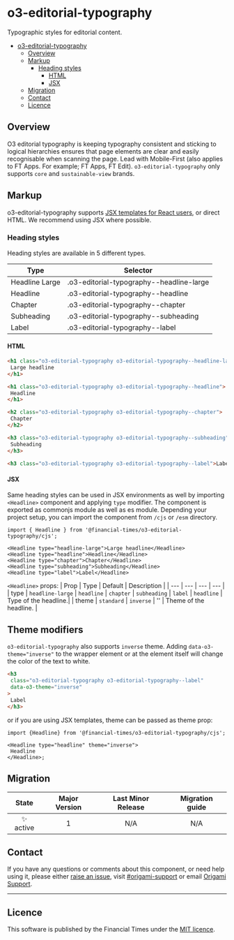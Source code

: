 # o3-editorial-typography

Typographic styles for editorial content.

- [o3-editorial-typography](#o3-editorial-typography)
  - [Overview](#overview)
  - [Markup](#markup)
    - [Heading styles](#heading-styles)
      - [HTML](#html)
      - [JSX](#jsx)
  - [Migration](#migration)
  - [Contact](#contact)
  - [Licence](#licence)

## Overview

O3 editorial typography is keeping typography consistent and sticking to logical hierarchies ensures that page elements are clear and easily recognisable when scanning the page. Lead with Mobile-First (also applies to FT Apps. For example; FT Apps, FT Edit). `o3-editorial-typography` only supports `core` and `sustainable-view` brands.

## Markup

o3-editorial-typography supports [JSX templates for React users](#jsx), or direct HTML. We recommend using JSX where possible.

### Heading styles

Heading styles are available in 5 different types.

| Type           | Selector                                 |
| -------------- | ---------------------------------------- |
| Headline Large | .o3-editorial-typography--headline-large |
| Headline       | .o3-editorial-typography--headline       |
| Chapter        | .o3-editorial-typography--chapter        |
| Subheading     | .o3-editorial-typography--subheading     |
| Label          | .o3-editorial-typography--label          |

#### HTML

```html
<h1 class="o3-editorial-typography o3-editorial-typography--headline-large">
 Large headline
</h1>

<h1 class="o3-editorial-typography o3-editorial-typography--headline">
 Headline
</h1>

<h2 class="o3-editorial-typography o3-editorial-typography--chapter">
 Chapter
</h2>

<h3 class="o3-editorial-typography o3-editorial-typography--subheading">
 Subheading
</h3>

<h3 class="o3-editorial-typography o3-editorial-typography--label">Label</h3>
```

#### JSX

Same heading styles can be used in JSX environments as well by importing `<Headline>` component and applying `type` modifier. The component is exported as commonjs module as well as es module. Depending your project setup, you can import the component from `/cjs` or `/esm` directory.

```tsx
import { Headline } from '@financial-times/o3-editorial-typography/cjs';

<Headline type="headline-large">Large headline</Headline>
<Headline type="headline">Headline</Headline>
<Headline type="chapter">Chapter</Headline>
<Headline type="subheading">Subheading</Headline>
<Headline type="label">Label</Headline>

```

`<Headline>` props:
| Prop | Type | Default | Description |
| --- | --- | --- | --- |
| type | `headline-large` \| `headline` \| `chapter` \| `subheading` \| `label` | `headline` | Type of the headline.|
| theme | `standard` \| `inverse` | '' | Theme of the headline. |

## Theme modifiers

`o3-editorial-typography` also supports `inverse` theme. Adding `data-o3-theme="inverse"` to the wrapper element or at the element itself will change the color of the text to white.

```html
<h3
 class="o3-editorial-typography o3-editorial-typography--label"
 data-o3-theme="inverse"
>
 Label
</h3>
```

or if you are using JSX templates, theme can be passed as theme prop:

```tsx
import {Headline} from '@financial-times/o3-editorial-typography/cjs';

<Headline type="headline" theme="inverse">
 Headline
</Headline>;
```

## Migration

|   State   | Major Version | Last Minor Release | Migration guide |
| :-------: | :-----------: | :----------------: | :-------------: |
| ✨ active |       1       |        N/A         |       N/A       |

## Contact

If you have any questions or comments about this component, or need help using it, please either [raise an issue](https://github.com/Financial-Times/o3-editorial-typography/issues), visit [#origami-support](https://financialtimes.slack.com/messages/origami-support/) or email [Origami Support](mailto:origami-support@ft.com).

---

## Licence

This software is published by the Financial Times under the [MIT licence](http://opensource.org/licenses/MIT).
